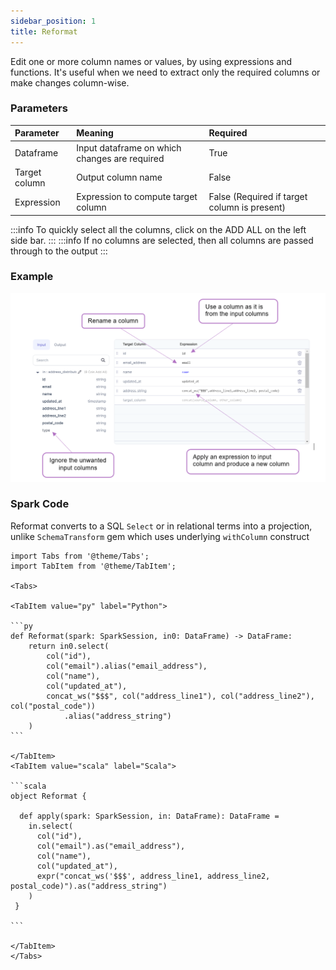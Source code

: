 ```yaml
---
sidebar_position: 1
title: Reformat
---
```


Edit one or more column names or values, by using expressions and functions. It's useful when we need to extract only the required columns or make changes column-wise.


### Parameters
| Parameter        | Meaning                                       | Required                                     |
|:-----------------|:----------------------------------------------|:---------------------------------------------|
| Dataframe        | Input dataframe on which changes are required | True                                         |
| Target column    | Output column name                            | False                                        |
| Expression       | Expression to compute target column           | False (Required if target column is present) |

:::info 
To quickly select all the columns, click on the ADD ALL on the left side bar. 
:::
:::info
If no columns are selected, then all columns are passed through to the output
:::

### Example

![](./img/reformat_eg_1.png)

### Spark Code
Reformat converts to a SQL `Select` or in relational terms into a projection, unlike `SchemaTransform` gem which uses underlying `withColumn` construct

````mdx-code-block
import Tabs from '@theme/Tabs';
import TabItem from '@theme/TabItem';

<Tabs>

<TabItem value="py" label="Python">

```py
def Reformat(spark: SparkSession, in0: DataFrame) -> DataFrame:
    return in0.select(
        col("id"),
        col("email").alias("email_address"),
        col("name"),
        col("updated_at"),
        concat_ws("$$$", col("address_line1"), col("address_line2"), col("postal_code"))
            .alias("address_string")
    )
```

</TabItem>
<TabItem value="scala" label="Scala">

```scala
object Reformat {
 
  def apply(spark: SparkSession, in: DataFrame): DataFrame =
    in.select(
      col("id"),
      col("email").as("email_address"),
      col("name"),
      col("updated_at"),
      expr("concat_ws('$$$', address_line1, address_line2, postal_code)").as("address_string")
    )
 }

```

</TabItem>
</Tabs>

````
 

